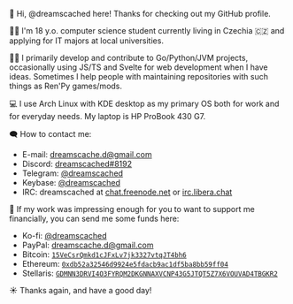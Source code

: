 👋 Hi, @dreamscached here! Thanks for checking out my GitHub profile.

🚶‍♂️ I'm 18 y.o. computer science student currently living in Czechia 🇨🇿 and 
applying for IT majors at local universities.

👨‍💻 I primarily develop and contribute to Go/Python/JVM projects, occasionally
using JS/TS and Svelte for web development when I have ideas. Sometimes I
help people with maintaining repositories with such things as Ren'Py games/mods.

💻 I use Arch Linux with KDE desktop as my primary OS both for work and for
everyday needs. My laptop is HP ProBook 430 G7.

🗨️ How to contact me:
* E-mail: [dreamscache.d@gmail.com](mailto:dreamscache.d@gmail.com)
* Discord: [dreamscached#8192](https://discordapp.com/users/774497873894834189)
* Telegram: [@dreamscached](https://t.me/dreamscached)
* Keybase: [@dreamscached](https://keybase.io/dreamscached)
* IRC: dreamscached at [chat.freenode.net](https://webchat.freenode.net) or [irc.libera.chat](https://web.libera.chat)

🤑 If my work was impressing enough for you to want to support me financially,
you can send me some funds here:
* Ko-fi: [@dreamscached](https://ko-fi.com/dreamscached)
* PayPal: [dreamscache.d@gmail.com](https://paypal.me/dreamscached)
* Bitcoin: [`15VeCsrQmkd1cJFxLv7jk3327vtqJT4bh6`](https://www.blockchain.com/btc/address/15VeCsrQmkd1cJFxLv7jk3327vtqJT4bh6)
* Ethereum: [`0xdb52a32546d9924e5fdacb9ac1df5ba8bb59ff04`](https://etherscan.io/address/0xdb52a32546d9924e5fdacb9ac1df5ba8bb59ff04)
* Stellaris: [`GDMNN3DRVI4O3FYRQM2DKGNNAXVCNP43G5JTQT5Z7X6VOUVAD4TBGKR2`](https://stellarchain.io/address/GDMNN3DRVI4O3FYRQM2DKGNNAXVCNP43G5JTQT5Z7X6VOUVAD4TBGKR2)

☀️ Thanks again, and have a good day!
